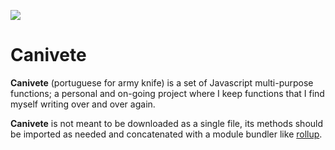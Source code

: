 ![](https://travis-ci.org/leofavre/canivete-teste.svg?branch=master)

# Canivete

**Canivete** (portuguese for army knife) is a set of Javascript multi-purpose functions; a personal and on-going project where I keep functions that I find myself writing over and over again.

**Canivete** is not meant to be downloaded as a single file, its methods should be imported as needed and concatenated with a module bundler like [rollup](https://rollupjs.org/).
